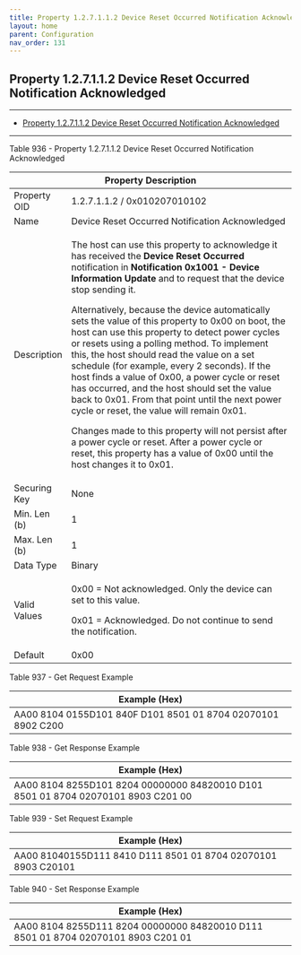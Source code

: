 ```yaml
---
title: Property 1.2.7.1.1.2 Device Reset Occurred Notification Acknowledged
layout: home
parent: Configuration
nav_order: 131
---
```


## Property 1.2.7.1.1.2 Device Reset Occurred Notification Acknowledged

---

- [Property 1.2.7.1.1.2 Device Reset Occurred Notification Acknowledged](#property-127112-device-reset-occurred-notification-acknowledged)

---


Table 936 - Property 1.2.7.1.1.2 Device Reset Occurred Notification
Acknowledged

<table>
<colgroup>
<col style="width: 14%" />
<col style="width: 85%" />
</colgroup>
<thead>
<tr>
<th colspan="2">Property Description</th>
</tr>
</thead>
<tbody>
<tr>
<td>Property OID</td>
<td>1.2.7.1.1.2 / 0x010207010102</td>
</tr>
<tr>
<td>Name</td>
<td>Device Reset Occurred Notification Acknowledged</td>
</tr>
<tr>
<td>Description</td>
<td><p>The host can use this property to acknowledge it has received the
<strong>Device Reset Occurred</strong> notification in
<strong>Notification 0x1001 - Device Information Update</strong> and to
request that the device stop sending it.</p>
<p>Alternatively, because the device automatically sets the value of
this property to 0x00 on boot, the host can use this property to detect
power cycles or resets using a polling method. To implement this, the
host should read the value on a set schedule (for example, every 2
seconds). If the host finds a value of 0x00, a power cycle or reset has
occurred, and the host should set the value back to 0x01. From that
point until the next power cycle or reset, the value will remain
0x01.</p>
<p>Changes made to this property will not persist after a power cycle or
reset. After a power cycle or reset, this property has a value of 0x00
until the host changes it to 0x01.</p></td>
</tr>
<tr>
<td>Securing Key</td>
<td>None</td>
</tr>
<tr>
<td>Min. Len (b)</td>
<td>1</td>
</tr>
<tr>
<td>Max. Len (b)</td>
<td>1</td>
</tr>
<tr>
<td>Data Type</td>
<td>Binary</td>
</tr>
<tr>
<td>Valid Values</td>
<td><p>0x00 = Not acknowledged. Only the device can set to this
value.</p>
<p>0x01 = Acknowledged. Do not continue to send the
notification.</p></td>
</tr>
<tr>
<td>Default</td>
<td>0x00</td>
</tr>
</tbody>
</table>

Table 937 - Get Request Example

| Example (Hex)                                                |
|--------------------------------------------------------------|
| AA00 8104 0155D101 840F D101 8501 01 8704 02070101 8902 C200 |

Table 938 - Get Response Example

| Example (Hex) |
|----|
| AA00 8104 8255D101 8204 00000000 84820010 D101 8501 01 8704 02070101 8903 C201 00 |

Table 939 - Set Request Example

| Example (Hex)                                                 |
|---------------------------------------------------------------|
| AA00 81040155D111 8410 D111 8501 01 8704 02070101 8903 C20101 |

Table 940 - Set Response Example

| Example (Hex) |
|----|
| AA00 8104 8255D111 8204 00000000 84820010 D111 8501 01 8704 02070101 8903 C201 01 |

##